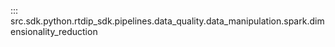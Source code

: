 ::: src.sdk.python.rtdip_sdk.pipelines.data_quality.data_manipulation.spark.dimensionality_reduction
